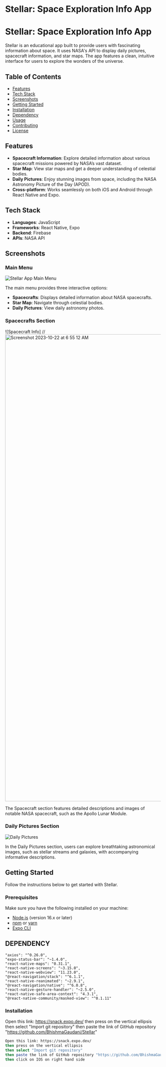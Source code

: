 # Stellar: Space Exploration Info App
# Stellar: Space Exploration Info App

Stellar is an educational app built to provide users with fascinating information about space. It uses NASA's API to display daily pictures, spacecraft information, and star maps. The app features a clean, intuitive interface for users to explore the wonders of the universe.

## Table of Contents
- [Features](#features)
- [Tech Stack](#tech-stack)
- [Screenshots](#screenshots)
- [Getting Started](#getting-started)
- [Installation](#installation)
- [Dependency](#dependency)
- [Usage](#usage)
- [Contributing](#contributing)
- [License](#license)

## Features
- **Spacecraft Information**: Explore detailed information about various spacecraft missions powered by NASA’s vast dataset.
- **Star Map**: View star maps and get a deeper understanding of celestial bodies.
- **Daily Pictures**: Enjoy stunning images from space, including the NASA Astronomy Picture of the Day (APOD).
- **Cross-platform**: Works seamlessly on both iOS and Android through React Native and Expo.

## Tech Stack
- **Languages**: JavaScript
- **Frameworks**: React Native, Expo
- **Backend**: Firebase
- **APIs**: NASA API

## Screenshots

### Main Menu
![Stellar App Main Menu](./path-to-main-menu-image)

The main menu provides three interactive options:
- **Spacecrafts**: Displays detailed information about NASA spacecrafts.
- **Star Map**: Navigate through celestial bodies.
- **Daily Pictures**: View daily astronomy photos.

### Spacecrafts Section
![Spacecraft Info]
// <img width="1512" alt="Screenshot 2023-10-22 at 6 55 12 AM" src="">

The Spacecraft section features detailed descriptions and images of notable NASA spacecraft, such as the Apollo Lunar Module.

### Daily Pictures Section
![Daily Pictures](./path-to-daily-pictures-image)

In the Daily Pictures section, users can explore breathtaking astronomical images, such as stellar streams and galaxies, with accompanying informative descriptions.

## Getting Started
Follow the instructions below to get started with Stellar.

### Prerequisites
Make sure you have the following installed on your machine:
- [Node.js](https://nodejs.org/en/) (version 16.x or later)
- [npm](https://www.npmjs.com/) or [yarn](https://yarnpkg.com/)
- [Expo CLI](https://docs.expo.dev/get-started/installation/)

## DEPENDENCY
    "axios": "^0.26.0",
    "expo-status-bar": "~1.4.0",
    "react-native-maps": "0.31.1",
    "react-native-screens": "~3.15.0",
    "react-native-webview": "11.23.0",
    "@react-navigation/stack": "^6.1.1",
    "react-native-reanimated": "~2.9.1",
    "@react-navigation/native": "^6.0.8",
    "react-native-gesture-handler": "~2.5.0",
    "react-native-safe-area-context": "4.3.1",
    "@react-native-community/masked-view": "^0.1.11"


### Installation
Open this link: https://snack.expo.dev/
then press on the vertical ellipsis
then select "Import git repository"
then paste the link of GitHub repository "https://github.com/BhishmaGaudani/Stellar"

```bash
Open this link: https://snack.expo.dev/
then press on the vertical ellipsis
then select "Import git repository"
then paste the link of GitHub repository "https://github.com/BhishmaGaudani/Stellar"
then click on IOS on right hand side


